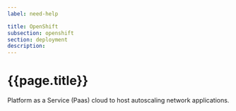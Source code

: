 ```yaml
---
label: need-help

title: OpenShift
subsection: openshift
section: deployment
description:
---
```


# {{page.title}}

Platform as a Service (Paas) cloud to host autoscaling network applications.
